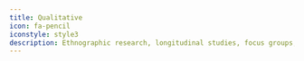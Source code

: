 ```yaml
---
title: Qualitative
icon: fa-pencil
iconstyle: style3
description: Ethnographic research, longitudinal studies, focus groups, heuristic evaluation, diaries, one-on-one interviews
---
```

